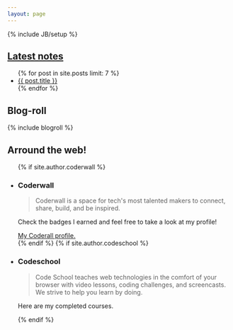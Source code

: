 ```yaml
---
layout: page
---
```

{% include JB/setup %}

<div class="row">
  <section class="col-sm-10 col-md-8" id="my-notes">
    <h2><a href="{{ BASE_PATH }}blog">Latest notes</a></h2>
    <ul class="fa-ul">
      {% for post in site.posts limit: 7 %}
        <li><i class="fa fa-li {% if post.category == 'post' %} fa-file-text{% else %} fa-paperclip {% endif %}"> </i><a href="{{ BASE_PATH }}{{ post.url }}" {% unless page.tags == empty %}data-toggle="tooltip" title="{% for item in post.tags %}{{ item | capitalize }} {% endfor %}" {% endunless %}>{{ post.title }}</a></li> 
      {% endfor %}
    </ul>
  </section>

  <section id="blog-roll" class="col-sm-2 col-md-4">
    <h2>Blog-roll</h2>
    {% include blogroll %}
  </section>

  <section class="col-sm-12" role="tabpanel">
    <h2>Arround the web!</h2>
    <section class="col-sm-12" id="linkedin">
      <script src="//platform.linkedin.com/in.js" type="text/javascript"></script>
     <script type="IN/MemberProfile" data-id="uk.linkedin.com/in/miguelgpms" data-format="inline" data-related="false"></script>
    </section>
    <ul class="nav nav-tabs" role="tablist">
      {% if site.author.coderwall %}
      <li id="proudify-coderwall" class="col-sm-12 col-md-6">
        <h3>Coderwall</h3>
        <blockquote>
          <p>Coderwall is a space for tech's most talented makers to connect, share, build, and be inspired.</p>
        </blockquote>
        <p>Check the badges I earned and feel free to take a look at my profile!</p>
        <a href="https://coderwall.com/miguelos" target="_blank">My Coderall profile.</a>
      </li>
      {% endif %}
      {% if site.author.codeschool %}
      <li id="proudify-codeschool" class="col-sm-12 col-md-6">
        <h3>Codeschool</h3>
        <blockquote>
          <p>Code School teaches web technologies in the comfort of your browser with video lessons, coding challenges, and screencasts. We strive to help you learn by doing.</p>
        </blockquote>
        <p>Here are my completed courses.</p>
      {% endif %}
    </ul>
  </section>

</div>
